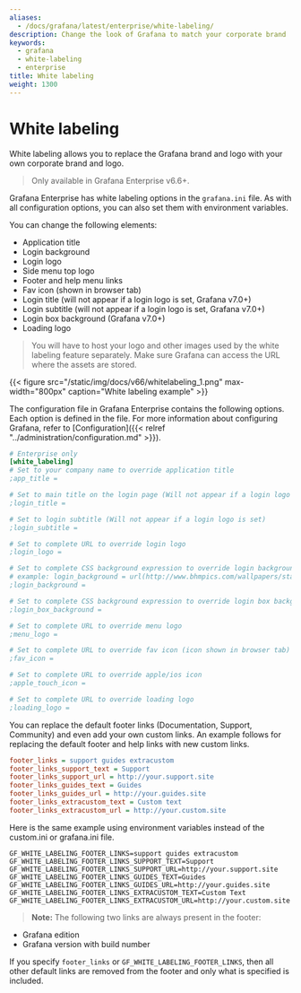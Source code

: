 ```yaml
---
aliases:
  - /docs/grafana/latest/enterprise/white-labeling/
description: Change the look of Grafana to match your corporate brand
keywords:
  - grafana
  - white-labeling
  - enterprise
title: White labeling
weight: 1300
---
```


# White labeling

White labeling allows you to replace the Grafana brand and logo with your own corporate brand and logo.

> Only available in Grafana Enterprise v6.6+.

Grafana Enterprise has white labeling options in the `grafana.ini` file. As with all configuration options, you can also set them with environment variables.

You can change the following elements:

- Application title
- Login background
- Login logo
- Side menu top logo
- Footer and help menu links
- Fav icon (shown in browser tab)
- Login title (will not appear if a login logo is set, Grafana v7.0+)
- Login subtitle (will not appear if a login logo is set, Grafana v7.0+)
- Login box background (Grafana v7.0+)
- Loading logo

> You will have to host your logo and other images used by the white labeling feature separately. Make sure Grafana can access the URL where the assets are stored.

{{< figure src="/static/img/docs/v66/whitelabeling_1.png" max-width="800px" caption="White labeling example" >}}

The configuration file in Grafana Enterprise contains the following options. Each option is defined in the file. For more information about configuring Grafana, refer to [Configuration]({{< relref "../administration/configuration.md" >}}).

```ini
# Enterprise only
[white_labeling]
# Set to your company name to override application title
;app_title =

# Set to main title on the login page (Will not appear if a login logo is set)
;login_title =

# Set to login subtitle (Will not appear if a login logo is set)
;login_subtitle =

# Set to complete URL to override login logo
;login_logo =

# Set to complete CSS background expression to override login background
# example: login_background = url(http://www.bhmpics.com/wallpapers/starfield-1920x1080.jpg)
;login_background =

# Set to complete CSS background expression to override login box background
;login_box_background =

# Set to complete URL to override menu logo
;menu_logo =

# Set to complete URL to override fav icon (icon shown in browser tab)
;fav_icon =

# Set to complete URL to override apple/ios icon
;apple_touch_icon =

# Set to complete URL to override loading logo
;loading_logo =
```

You can replace the default footer links (Documentation, Support, Community) and even add your own custom links.
An example follows for replacing the default footer and help links with new custom links.

```ini
footer_links = support guides extracustom
footer_links_support_text = Support
footer_links_support_url = http://your.support.site
footer_links_guides_text = Guides
footer_links_guides_url = http://your.guides.site
footer_links_extracustom_text = Custom text
footer_links_extracustom_url = http://your.custom.site
```

Here is the same example using environment variables instead of the custom.ini or grafana.ini file.

```
GF_WHITE_LABELING_FOOTER_LINKS=support guides extracustom
GF_WHITE_LABELING_FOOTER_LINKS_SUPPORT_TEXT=Support
GF_WHITE_LABELING_FOOTER_LINKS_SUPPORT_URL=http://your.support.site
GF_WHITE_LABELING_FOOTER_LINKS_GUIDES_TEXT=Guides
GF_WHITE_LABELING_FOOTER_LINKS_GUIDES_URL=http://your.guides.site
GF_WHITE_LABELING_FOOTER_LINKS_EXTRACUSTOM_TEXT=Custom Text
GF_WHITE_LABELING_FOOTER_LINKS_EXTRACUSTOM_URL=http://your.custom.site
```

> **Note:** The following two links are always present in the footer:

- Grafana edition
- Grafana version with build number

If you specify `footer_links` or `GF_WHITE_LABELING_FOOTER_LINKS`, then all other default links are removed from the footer and only what is specified is included.

